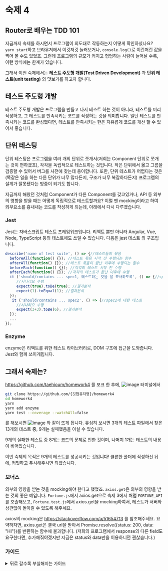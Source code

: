 # 숙제 4

## Router로 배우는 TDD 101

지금까지 숙제를 하시면서 프로그램이 의도대로 작동하는지 어떻게 확인하셨나요? `yarn start`하고 브라우저에서 이것저것 눌러보거나,
`console.log()`로 이런저런 값을 찍어 볼 수도 있었죠. 그런데 프로그램의 규모가 커지고 협업하는 사람이 늘어날 수록, 이런 방식에는 한계가 있습니다.

그래서 이번 숙제에서는 **테스트 주도형 개발(Test Driven Development)** 과 **단위 테스트(unit testing)** 의 맛보기를 하고자 합니다.

## 테스트 주도형 개발

테스트 주도형 개발은 프로그램을 만들고 나서 테스트 하는 것이 아니라,
테스트를 미리 작성하고, 그 테스트를 만족시키는 코드를 작성하는 것을 의미합니다.
일단 테스트를 만족시키는 코드를 완성했다면, 테스트를 만족시키는 한은 자유롭게 코드를 개선 할 수 있어서 좋습니다.

## 단위 테스팅

단위 테스팅은 프로그램을 여러 개의 단위로 쪼개서(저희는 Component 단위로 쪼개는 것이 편하겠죠), 각각을 독립적으로 테스트하는 것입니다.
작은 단위에서 옳고 그름을 검증할 수 있어서 버그를 사전에 찾는데 용이합니다. 또한, 단위 테스트가 어렵다는 것은(똑같은 일을 하는 다른 단위가 너무 많다든지, 구조가 너무 복잡하다든지) 프로그램의 설계가 잘못됐다는 방증이 되기도 합니다.

지금까지 해왔던 것처럼 Component가 다른 Component를 갖고있거나, API 등 외부의 영향을 받을 때는 어떻게 독립적으로 테스트할까요?
이럴 땐 mocking이라고 하여 외부요소를 흉내내는 코드를 작성하게 되는데, 아래에서 다시 다루겠습니다.

### Jest

Jest는 자바스크립트 테스트 프레임워크입니다. 리액트 뿐만 아니라 Angular, Vue, Node, TypeScript 등의 테스트에도 쓰일 수 있습니다.
다음은 jest 테스트 의 구조입니다.

```jsx
describe('name of test suite', () => {//테스트들의 묶음
  beforeAll(function() {}); //테스트 묶음 시작 전 수행되는 함수
  afterAll(function() {}); //테스트 묶음이 끝난 이후에 수행되는 함수
  beforeEach(function() {}); //각각의 테스트 시작 전 수행
  afterEach(function() {}); //각각의 테스트가 끝난 이후에 수행
  it ('should/contains ... spec1, 테스트하는 것을 잘 묘사하도록', () => {//spec1에 대한 테스트
     //시나리오 수행
     expect(true).toBe(true); //결과분석
     expect(1).toEqual(1); //결과분석
  });
   it ('should/contains ... spec2', () => {//spec2에 대한 테스트
     //시나리오 수행
     expect(3+3).toBe(6); //결과분석
  });
  ...
});
```

### Enzyme

enzyme은 리액트를 위한 테스트 라이브러리로, DOM 구조에 접근을 도와줍니다. Jest와 함께 쓰이게됩니다.

## 그래서 숙제는?

https://github.com/taehioum/homework4 를 포크 한 후에,
![image](https://user-images.githubusercontent.com/5348027/75779225-9556da80-5d9c-11ea-8155-8b3321f16ff0.png)
터미널에서

```bash
git clone https://github.com/{깃헙유저명}/homework4
cd homework4
yarn
yarn add enzyme
yarn test --coverage --watchAll=false
```

를 해보시면
![image](https://user-images.githubusercontent.com/5348027/75779756-8ae91080-5d9d-11ea-8712-db10012eb7fb.png)
와 같이 뜨게 됩니다. 유심히 보시면 3개의 테스트 파일에서 찾은 13개의 테스트 중, 9개는 실패했음을 아실 수 있습니다.

9개의 실패한 테스트 중 8개는 코드의 문제로 인한 것이며, 나머지 1개는 테스트의 내용이 비어있습니다.

이번 숙제의 목적은 9개의 테스트를 성공시키는 것입니다! 클론한 폴더에 작성하신 뒤에, 커밋하고 푸시해주시면 되겠습니다.

### 보너스

외부의 영향을 받는 것을 mocking해야 한다고 했었죠. `axios.get`은 외부의 영향을 받는 것의 좋은 예입니다.
`Fortune.js`에서 axios.get으로 숙제 3에서 처럼 `FORTUNE_API`를 호출해보고, `Fortune.test.js`에서 axios.get을 mocking하여서, 테스트가 서버와 상관없이 돌아갈 수 있도록 해주세요.

axios의 mocking은 https://stackoverflow.com/a/51654713 를 참조해주세요. 요약하자면, axios.get은 결국 url을 받아서 Promise.resolve({status: 200, data: "HI"})를 반환하는 함수에 불과합니다. (저희의 프로그램에서 response의 다른 field도 요구한다면, 추가해줘야겠지만 지금은 status와 data만을 이용하니깐 괜찮습니다.)

### 가이드

<details>
  <summary>뒤로 갈수록 부실해지는 가이드</summary>

## App.test.js

`src/components/App.test.js`는 `src/components/App.js`의 테스트를 위한 코드입니다.
같이 이 테스트를 이해해보고, `App.js`의 대부분을 완성시켜 보겠습니다.

### 테스트 설정

```jsx
//src/components/App.test.js 1~7

import React from "react";
import { shallow, mount } from "enzyme"; // 1
import App from "./App";
import Main from "./Main";
import Profile from "./Profile";
import Fortune from "./Fortune";
import { MemoryRouter } from "react-router-dom"; // 2
```

1. `import {shallow, mount} from 'enzyme'`<br>
   `shallow`는 Component를 가상으로 렌더링해주는 함수입니다. 다만, 자식 컴포넌트를 렌더링하지 않습니다.(`<div>`같은 HTML Element는 렌더링 해줍니다.)<br>
   `mount`는 `shallow`와 비슷하지만, 자식 컴포넌트 또한 렌더링해줍니다.

2. `import {MemoryRouter} from 'react-router-dom'`<br>
   `index.js`에서 `App.js`를 `<BrowserRouter>`로 감쌌었죠.
   테스트 환경에서는 브라우저가 없으므로, 메모리 상에서 Router를 작동시키는 `MemoryRouter`를 이용하여 Routing이 제대로 작동하는지 테스트 할 수 있습니다.

```jsx
//src/components/App.test.js Lines 9~11

jest.mock("./Main", () => {
	return (props) => <div id='main'> MockMain </div>;
});
jest.mock("./Profile", () => () => "mock");
jest.mock("./Fortune", () => () => "mock");
```

`mount`를 이용하여 자식 컴포넌트 또한 렌더링한다고 말씀드렸었죠.
그런데, 단위 테스트를 해야하니 이 테스트가 다른 컴포넌트에 영향을 받아서는 안됩니다.

그래서 `jest.mock`을 이용하여 다른 컴포넌트(`component/Main.js`, `component/Profile.js`, `component/Fortune.js`)를 모방한 단순한 컴포넌트를 만들어줘야합니다.
이번 테스트에서는 렌더링 되는지만 확인하므로, `Main`을 `jest.mock('컴포넌트/경로/', (props) => {...})`로 모방했습니다. 나머지 2개는 더 단순히 모방해보았습니다.

이제 이 테스트 동안 `App.js`에서 `<Main>`을 사용하게 되면 `src/components/Main.js`에서 정의한 React Component가 아니라, 단순한 `<div id="main"> MockMain </div>`가 쓰이게 됩니다.

### 테스트 시작

`App`의 첫 번째 테스트는 App이 제대로 렌더링 되는지 테스트합니다.

```jsx
//src/components/App.test.js
describe('App', () => {
  it ('should render without errors', () => {
    const component = shallow(<App/>);
    const wrapper = component.find(".App");
    expect(wrapper.length).toBe(1);
  });
}
```

`shallow`로 `App`을 렌더링 한 것을 `component`에 넣고,
`component.find(".App")`으로 **className** 이 `App`인 HTML Element들을 전부 찾습니다.(`find(.XX)`, CSS selector의 문법과 동일합니다.)

`expect(actual: 우리가 얻은 값).matcher(expected: 우리가 바라는 값)`이 테스트의 내용입니다.
`expect(wrapper.length).toBe(1)`는 `wrapper.length`(**className** 이 `App`인 HTML Element의 개수)가 1인지를 검사합니다.
`App.js`에서 `<div className="App">`가 1개이므로 이 테스트는 통과입니다!
![image](https://user-images.githubusercontent.com/5348027/75791880-92fe7b80-5db0-11ea-955e-6de0ecd982a3.png)

(이 화면은 `yarn test --watchAll=false` 수행 이후 터미널에서 위로 스크롤 해보시면 됩니다.)

`App`의 두 번째 테스트는 `localhost:3000/main`이 Main 컴포넌트를 렌더링하는지 테스트합니다.

```jsx
//src/components/App.test.js
it('should render main with "/main"', () => {
	const component = mount(
		<MemoryRouter initialEntries={["/main"]}>
			<App />
		</MemoryRouter>
	);
	expect(component.find(Main)).toHaveLength(1);
	expect(component.find("#main").length).toBe(1);
});
```

`index.js`에서처럼 `App`을 `MemoryRouter`로 감싸고, 시작주소를 `initialEntries`를 통해 `'/main'`으로 설정해줍니다.
이번에는 `shallow`대신 `mount`를 써서 `MemoryRouter`의 자식 컴포넌트가 되어버린 `App`과, `App`의 자식 컴포넌트들을 렌더링 해줍니다.

2개의 expect는 똑같은 일을 해줍니다.<br>
`expect(component.find(Main)).toHaveLength(1)`는 `component`에서 `find`한
`Main`이라는 컴포넌트가 1개인지를 검사합니다.<br>
`expect(component.find('#main').length).toBe(1)`는 **id** 가 `main`인 HTML Element(`find(#XX)`)가 1개인지를 검사합니다.

`jest.mock('./Main', () => {return ((props) => <div id="main"> MockMain </div>);})`<br>
로 `Main`을 **id** 가 `main`인 `<div>`로 모방해주었기 때문에, 두 expect는 같은 결과를 내놓습니다.

이 테스트는 실패합니다!

![image](https://user-images.githubusercontent.com/5348027/75791773-69455480-5db0-11ea-9001-a6ae4f1ace06.png)

`App.js`의 `Switch` 내부에서는 `path="/main"`인 `<Route>`가 정의되어 있지 않기 때문입니다.

```jsx
//src/components/App.js
...
class App extends Component {
  render() {
    return (
      <div className="App">
        <Switch>
          <???? ???? path="/???" component={???} />
          <Route path="/fortune/:name&:birthday" component={Fortune} />
        </Switch>
      </div>
    );
  }
}

export default App;
```

로 수정하고 다시 테스트를 수행하면 통과합니다.
(`yarn test App.test.js --watchAll=false`로 `App.test.js`만 돌려볼 수도 있습니다.)

![image](https://user-images.githubusercontent.com/5348027/75792571-7f9fe000-5db1-11ea-96ca-8d6d54173295.png)
![image](https://user-images.githubusercontent.com/5348027/75789227-b6272c00-5dac-11ea-81d9-eddadd6e6eef.png)

그 다음 테스트인 `it ('should render profile with "/profile"'` 도 비슷하게, Profile 컴포넌트가 렌더링 될 수 있게끔 해주시면 됩니다.

네 번째 테스트는 어떨까요?

```jsx
it("should goto main when clicking main link", () => {
	const component = mount(
		<MemoryRouter initialEntries={["/foo"]}>
			<App />
		</MemoryRouter>
	);
	const wrapper = component.find("#main-link");
	wrapper.first().simulate("click", { button: 0 });
	component.update();
	expect(component.find(Main)).toHaveLength(1);
});
```

테스트의 내용을 살펴보니, 임의의 주소인 '/foo'에서 **id** 가 `main-link`인 HTML Element들을 찾습니다.
그들 중 첫번째를 `.first()`로 찾고, `.simulate('click', {button: 0})`로 왼쪽 마우스로 클릭하였더니 Main 컴포넌트가 렌더링되어야 한다고 합니다. 1번을 수행하였다면 "/main"에 Main 컴포넌트가 있겠죠.
`App.js`에 `<???? id="main-link" to="/????"> main </????>`를 추가해주면 될 것 같네요.

(`update()`는 Enzyme에서 링크를 가상으로 클릭한후에, 내용물을 바꾸기 위해 필요합니다.)

다섯번째, `localhost:3000/`을 자동으로 `localhost:3000/main`으로 리다이렉션 시켜주는 지를 검사하는 테스트는

```jsx
it('should redirect "/" to "/main"', () => {
	const component = mount(
		<MemoryRouter initialEntries={["/"]}>
			<App />
		</MemoryRouter>
	);
	expect(component.find(Main)).toHaveLength(1);
});
```

https://github.com/ReactTraining/react-router/blob/master/packages/react-router/docs/api/Redirect.md#from-string 를 참조하여 주세요.

마지막

```jsx
it("should render 404 page with wrong address", () => {
	const component = mount(
		<MemoryRouter initialEntries={["/TAzzang"]}>
			<App />
		</MemoryRouter>
	);
	expect(component.contains(<div>404 Not Found</div>)).toBe(true);
});
```

의 해결법은 https://reacttraining.com/react-router/web/example/no-match 를 참조하세요.

## Main.test.js

`yarn test Main.test.js --watchAll=false`

App.test.js와 같은 내용이 나옵니다.

## Profile.test.js

`yarn test Profile.test.js --watchAll=false`

이 경우에는, 코드는 다 작성되어 있습니다. 그러나, 코드의 사소한 오류로 인하여
`it ('should handle username changes'`나 `it ('should handle birthday changes'`
에서 state가 바뀌지 않음을 확인하실 수 있습니다. 코드를 적절히 수정하여 주세요.

끝으로, 이번에는 직접 테스트를 작성해보도록 하겠습니다.

```
  it ('should handle display link with username & birthday has been entered', () => {
    //TODO
    expect(true).toBe(false);
  });
```

기존에 있는 expect를 삭제해주세요. 현재 Profile 컴포넌트는

```jsx
{
	username && birthday && <Link to={"/fortune/" + username + "&" + birthday}>show my fortune</Link>;
}
```

처럼 "/fortune"이라는 주소에 두 가지 파라미터를 넘겨주는 `Link`를 갖고 있습니다.
(App.js에서 `<Route path="/fortune/:name&:birthday" component={Fortune} />`로 Fortune에 두 가지 파라미터를 받을 수 있게 해주었구요.)
그러나, 빈 파라미터로 링크를 호출하는 일이 없도록 username과 birthday가 값이 있을 때 `Link`가 렌더링 되게 해두었습니다.
테스트에서는 이 조건부 렌더링을 검사해보고자 합니다.

`should handle username changes`를 참조하여 username과 birthday를 둘 다 바꿔주었을 때, component에서 "Link"를 찾을 수 있으면 되겠습니다.

</details>
